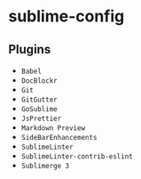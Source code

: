 # sublime-config

## Plugins

* `Babel`
* `DocBlockr`
* `Git`
* `GitGutter`
* `GoSublime`
* `JsPrettier`
* `Markdown Preview`
* `SideBarEnhancements`
* `SublimeLinter`
* `SublimeLinter-contrib-eslint`
* `Sublimerge 3`
